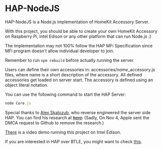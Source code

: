 HAP-NodeJS
=============
HAP-NodeJS is a Node.js implementation of HomeKit Accessory Server.

With this project, you should be able to create your own HomeKit Accessory on Raspberry Pi, Intel Edison or any other platform that can run Node.js :)

The implementation may not 100% follow the HAP MFi Specification since MFi program doesn't allow individual developer to join. 

Remember to run `npm rebuild` before actually running the server.

Users can define their own accessories in: accessories/*name*_accessory.js files, where name is a short description of the accessory. All defined accessories get loaded on server start. The accessory is defined using an object literal notation.

You can use the following command to start the HAP Server:
  ```js
  node Core.js
  ```

Special thanks to [Alex Skalozub](https://twitter.com/pieceofsummer), who reverse engineered the server side HAP. You can find his research at ~~[here](https://gist.github.com/pieceofsummer/13272bf76ac1d6b58a30).~~ (Sadly, On Nov 4, Apple sent the DMCA request to Github to remove the research.)

[There](http://instagram.com/p/t4cPlcDksQ/) is a video demo running this project on Intel Edison.

If you are interested in HAP over BTLE, you might want to check [this](https://gist.github.com/KhaosT/6ff09ba71d306d4c1079).


